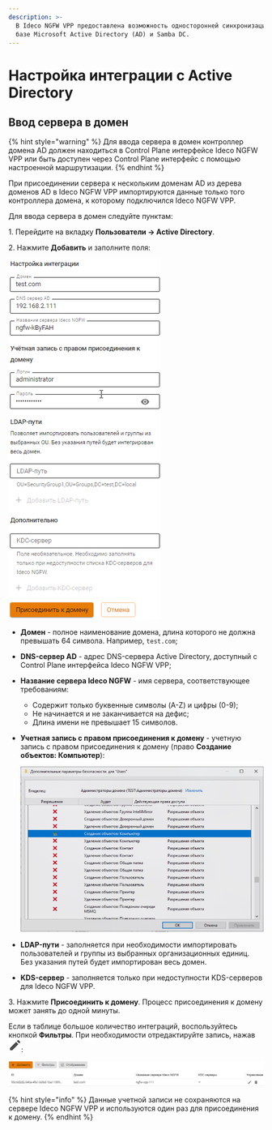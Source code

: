 ```yaml
---
description: >-
  В Ideco NGFW VPP предоставлена возможность односторонней синхронизации с контроллером домена на
  базе Microsoft Active Directory (AD) и Samba DC.
---
```


# Настройка интеграции с Active Directory

## Ввод сервера в домен

{% hint style="warning" %}
Для ввода сервера в домен контроллер домена AD должен находиться в Control Plane интерфейсе Ideco NGFW VPP или быть доступен через Сontrol Plane интерфейс с помощью настроенной маршрутизации.
{% endhint %}

При присоединении сервера к нескольким доменам AD из дерева доменов AD в Ideco NGFW VPP импортируются данные только того контроллера домена, к которому подключился Ideco NGFW VPP.

Для ввода сервера в домен следуйте пунктам:

1\. Перейдите на вкладку **Пользователи -> Active Directory**.

2\. Нажмите **Добавить** и заполните поля:

![](/.gitbook/assets/active-directory1.png)

* **Домен** - полное наименование домена, длина которого не должна превышать 64 символа. Например, `test.com`;
* **DNS-сервер AD** - адрес DNS-сервера Active Directory, доступный с Сontrol Plane интерфейса Ideco NGFW VPP;
* **Название сервера Ideco NGFW** - имя сервера, соответствующее требованиям:
  * Содержит только буквенные символы (A-Z) и цифры (0-9);
  * Не начинается и не заканчивается на дефис;
  * Длина имени не превышает 15 символов.
* **Учетная запись с правом присоединения к домену** - учетную запись с правом присоединения к домену (право **Создание объектов: Компьютер**):  
   
   ![](/.gitbook/assets/active-directory0.png)

* **LDAP-пути** - заполняется при необходимости импортировать пользователей и группы из выбранных организационных единиц. Без указания путей будет импортирован весь домен.
* **KDS-сервер** - заполняется только при недоступности KDS-серверов для Ideco NGFW VPP.

3\. Нажмите **Присоединить к домену**. Процесс присоединения к домену может занять до одной минуты.

Если в таблице большое количество интеграций, воспользуйтесь кнопкой **Фильтры**. При необходимости отредактируйте запись, нажав ![](/.gitbook/assets/icon-edit.png):

![](/.gitbook/assets/active-directory2.png)

{% hint style="info" %}
Данные учетной записи не сохраняются на сервере Ideco NGFW VPP и используются один раз для присоединения к домену.
{% endhint %}